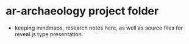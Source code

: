 # ar-archaeology project folder

+ keeping mindmaps, research notes here, as well as source files for reveal.js type presentation.
